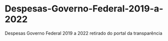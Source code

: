 # Despesas-Governo-Federal-2019-a-2022
Despesas Governo Federal 2019 a 2022 retirado do portal da transparência
